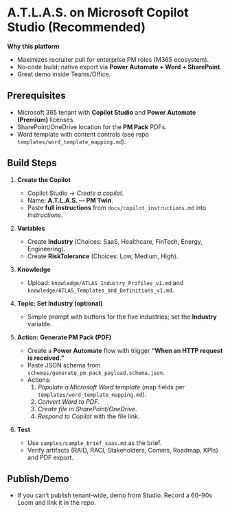 # A.T.L.A.S. on Microsoft Copilot Studio (Recommended)

**Why this platform**
- Maximizes recruiter pull for enterprise PM roles (M365 ecosystem).
- No‑code build; native export via **Power Automate + Word + SharePoint**.
- Great demo inside Teams/Office.

## Prerequisites
- Microsoft 365 tenant with **Copilot Studio** and **Power Automate (Premium)** licenses.
- SharePoint/OneDrive location for the **PM Pack** PDFs.
- Word template with content controls (see repo `templates/word_template_mapping.md`).

## Build Steps
1. **Create the Copilot**
   - Copilot Studio → *Create a copilot*.
   - Name: **A.T.L.A.S. — PM Twin**.
   - Paste **full instructions** from `docs/copilot_instructions.md` into *Instructions*.

2. **Variables**
   - Create **Industry** (Choices: SaaS, Healthcare, FinTech, Energy, Engineering).
   - Create **RiskTolerance** (Choices: Low, Medium, High).

3. **Knowledge**
   - Upload: `knowledge/ATLAS_Industry_Profiles_v1.md` and `knowledge/ATLAS_Templates_and_Definitions_v1.md`.

4. **Topic: Set Industry (optional)**
   - Simple prompt with buttons for the five industries; set the **Industry** variable.

5. **Action: Generate PM Pack (PDF)**
   - Create a **Power Automate** flow with trigger **“When an HTTP request is received.”**
   - Paste JSON schema from `schemas/generate_pm_pack_payload.schema.json`.
   - Actions:
     1. *Populate a Microsoft Word template* (map fields per `templates/word_template_mapping.md`).
     2. *Convert Word to PDF*.
     3. *Create file in SharePoint/OneDrive*.
     4. *Respond to Copilot* with the file link.

6. **Test**
   - Use `samples/sample_brief_saas.md` as the brief.
   - Verify artifacts (RAID, RACI, Stakeholders, Comms, Roadmap, KPIs) and PDF export.

## Publish/Demo
- If you can’t publish tenant‑wide, demo from Studio. Record a 60–90s Loom and link it in the repo.
